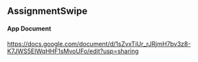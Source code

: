 ## AssignmentSwipe

#### App Document
https://docs.google.com/document/d/1sZvxTiUr_rJRjmH7bv3z8-K7JWS5EIWqHHF1sMvoUFo/edit?usp=sharing
